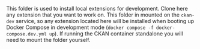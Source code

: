 This folder is used to install local extensions for development.
Clone here any extension that you want to work on. This folder in mounted on
the `ckan-dev` service, so any extension located here will be installed when
booting up Docker Compose in development mode 
(`docker compose -f docker-compose.dev.yml up`).
If running the CKAN container standalone you will need to mount the folder
yourself.
